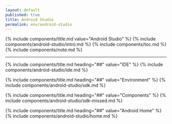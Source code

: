 ```yaml
---
layout: default
published: true
title: Android Studio
permalink: env/android-studio
---
```


{% include components/title.md value="Android Studio" %}
{% include components/android-studio/intro.md %}
{% include components/toc.md %}
{% include components/note.md %}

---

<!-- IDE -->
{% include components/title.md heading="##" value="IDE" %}
{% include components/android-studio/ide.md %}

<!-- Environment -->
{% include components/title.md heading="##" value="Environment" %}
{% include components/android-studio/sdk.md %}

<!-- Components Download -->
{% include components/title.md heading="##" value="Components" %}
{% include components/android-studio/sdk-missed.md %}

<!-- Android Home -->
{% include components/title.md heading="##" value="Android Home" %}
{% include components/android-studio/home.md %}
